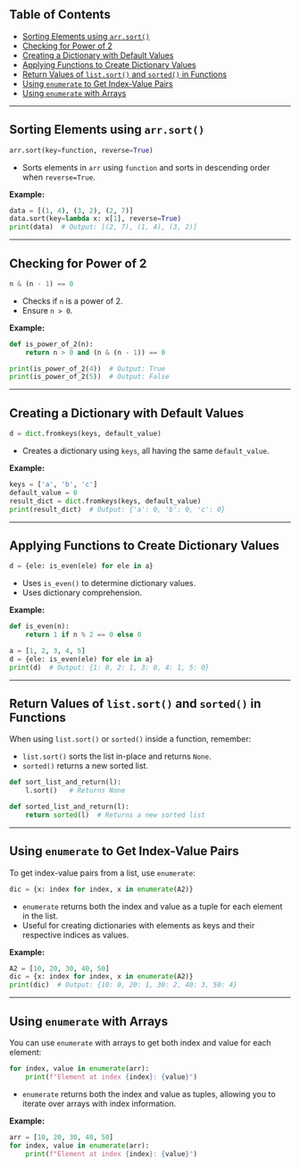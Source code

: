 ## Table of Contents

-   [Sorting Elements using `arr.sort()`](#sorting-elements-using-arrsort)
-   [Checking for Power of 2](#checking-for-power-of-2)
-   [Creating a Dictionary with Default Values](#creating-a-dictionary-with-default-values)
-   [Applying Functions to Create Dictionary Values](#applying-functions-to-create-dictionary-values)
-   [Return Values of `list.sort()` and `sorted()` in Functions](#return-values-of-listsort-and-sorted-in-functions)
-   [Using `enumerate` to Get Index-Value Pairs](#using-enumerate-to-get-index-value-pairs)
-   [Using `enumerate` with Arrays](#using-enumerate-with-arrays)

---

## Sorting Elements using `arr.sort()`

```python
arr.sort(key=function, reverse=True)
```

-   Sorts elements in `arr` using `function` and sorts in descending order when `reverse=True`.

**Example:**

```python
data = [(1, 4), (3, 2), (2, 7)]
data.sort(key=lambda x: x[1], reverse=True)
print(data)  # Output: [(2, 7), (1, 4), (3, 2)]
```

---

## Checking for Power of 2

```python
n & (n - 1) == 0
```

-   Checks if `n` is a power of 2.
-   Ensure `n > 0`.

**Example:**

```python
def is_power_of_2(n):
    return n > 0 and (n & (n - 1)) == 0

print(is_power_of_2(4))  # Output: True
print(is_power_of_2(5))  # Output: False
```

---

## Creating a Dictionary with Default Values

```python
d = dict.fromkeys(keys, default_value)
```

-   Creates a dictionary using `keys`, all having the same `default_value`.

**Example:**

```python
keys = ['a', 'b', 'c']
default_value = 0
result_dict = dict.fromkeys(keys, default_value)
print(result_dict)  # Output: {'a': 0, 'b': 0, 'c': 0}
```

---

## Applying Functions to Create Dictionary Values

```python
d = {ele: is_even(ele) for ele in a}
```

-   Uses `is_even()` to determine dictionary values.
-   Uses dictionary comprehension.

**Example:**

```python
def is_even(n):
    return 1 if n % 2 == 0 else 0

a = [1, 2, 3, 4, 5]
d = {ele: is_even(ele) for ele in a}
print(d)  # Output: {1: 0, 2: 1, 3: 0, 4: 1, 5: 0}
```

---

## Return Values of `list.sort()` and `sorted()` in Functions

When using `list.sort()` or `sorted()` inside a function, remember:

-   `list.sort()` sorts the list in-place and returns `None`.
-   `sorted()` returns a new sorted list.

```python
def sort_list_and_return(l):
    l.sort()   # Returns None

def sorted_list_and_return(l):
    return sorted(l)  # Returns a new sorted list
```

---

## Using `enumerate` to Get Index-Value Pairs

To get index-value pairs from a list, use `enumerate`:

```python
dic = {x: index for index, x in enumerate(A2)}
```

-   `enumerate` returns both the index and value as a tuple for each element in the list.
-   Useful for creating dictionaries with elements as keys and their respective indices as values.

**Example:**

```python
A2 = [10, 20, 30, 40, 50]
dic = {x: index for index, x in enumerate(A2)}
print(dic)  # Output: {10: 0, 20: 1, 30: 2, 40: 3, 50: 4}
```

---

## Using `enumerate` with Arrays

You can use `enumerate` with arrays to get both index and value for each element:

```python
for index, value in enumerate(arr):
    print(f"Element at index {index}: {value}")
```

-   `enumerate` returns both the index and value as tuples, allowing you to iterate over arrays with index information.

**Example:**

```python
arr = [10, 20, 30, 40, 50]
for index, value in enumerate(arr):
    print(f"Element at index {index}: {value}")
```
